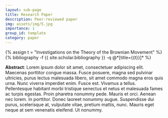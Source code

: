```yaml
---
layout: sub-page
title: Research Paper
description: Peer-reviewed paper
img: assets/img/5.jpg
importance: 1
group_id: template
category: paper
---
```


<div class="publications">
    {% assign t = "Investigations on the Theory of the Brownian Movement" %}
    {% bibliography -f {{ site.scholar.bibliography }} -q @*[title={{t}}]* %}
</div>

__Abstract__: Lorem ipsum dolor sit amet, consectetuer adipiscing elit. Maecenas porttitor congue massa. Fusce posuere, magna sed pulvinar ultricies, purus lectus malesuada libero, sit amet commodo magna eros quis urna. Nunc viverra imperdiet enim. Fusce est. Vivamus a tellus. Pellentesque habitant morbi tristique senectus et netus et malesuada fames ac turpis egestas. Proin pharetra nonummy pede. Mauris et orci. Aenean nec lorem. In porttitor. Donec laoreet nonummy augue. Suspendisse dui purus, scelerisque at, vulputate vitae, pretium mattis, nunc. Mauris eget neque at sem venenatis eleifend. Ut nonummy.